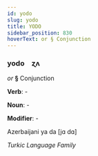 ```yaml
---
id: yodo
slug: yodo
title: YODO
sidebar_position: 830
hoverText: or § Conjunction
---
```


### yodo&emsp;<span kind="abugida">ɀʌ</span>

*or* **§** Conjunction

**Verb**: -

**Noun**: -

**Modifier**: -

Azerbaijani ya da [jɑ dɑ]

*Turkic Language Family*